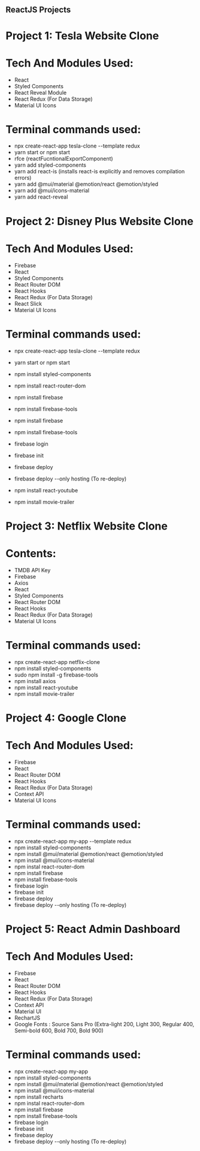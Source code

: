 ## ReactJS Projects

# Project 1: Tesla Website Clone

# Tech And Modules Used:

- React
- Styled Components
- React Reveal Module
- React Redux (For Data Storage)
- Material UI Icons

# Terminal commands used:

- npx create-react-app tesla-clone --template redux
- yarn start or npm start
- rfce (reactFucntionalExportComponent)
- yarn add styled-components
- yarn add react-is (installs react-is explicitly and removes compilation errors)
- yarn add @mui/material @emotion/react @emotion/styled
- yarn add @mui/icons-material
- yarn add react-reveal

# Project 2: Disney Plus Website Clone

# Tech And Modules Used:

- Firebase
- React
- Styled Components
- React Router DOM
- React Hooks
- React Redux (For Data Storage)
- React Slick
- Material UI Icons

# Terminal commands used:

- npx create-react-app tesla-clone --template redux
- yarn start or npm start
- npm install styled-components

- npm install react-router-dom
- npm install firebase
- npm install firebase-tools
- npm install firebase
- npm install firebase-tools
- firebase login
- firebase init
- firebase deploy
- firebase deploy --only hosting (To re-deploy)
- npm install react-youtube
- npm install movie-trailer

# Project 3: Netflix Website Clone

# Contents:

- TMDB API Key
- Firebase
- Axios
- React
- Styled Components
- React Router DOM
- React Hooks
- React Redux (For Data Storage)
- Material UI Icons

# Terminal commands used:

- npx create-react-app netflix-clone
- npm install styled-components
- sudo npm install -g firebase-tools
- npm install axios
- npm install react-youtube
- npm install movie-trailer

# Project 4: Google Clone

# Tech And Modules Used:

- Firebase
- React
- React Router DOM
- React Hooks
- React Redux (For Data Storage)
- Context API
- Material UI Icons

# Terminal commands used:

- npx create-react-app my-app --template redux
- npm install styled-components
- npm install @mui/material @emotion/react @emotion/styled
- npm install @mui/icons-material
- npm instal react-router-dom
- npm install firebase
- npm install firebase-tools
- firebase login
- firebase init
- firebase deploy
- firebase deploy --only hosting (To re-deploy)

# Project 5: React Admin Dashboard

# Tech And Modules Used:

- Firebase
- React
- React Router DOM
- React Hooks
- React Redux (For Data Storage)
- Context API
- Material UI
- RechartJS
- Google Fonts : Source Sans Pro (Extra-light 200, Light 300, Regular 400, Semi-bold 600, Bold 700, Bold 900)

# Terminal commands used:

- npx create-react-app my-app
- npm install styled-components
- npm install @mui/material @emotion/react @emotion/styled
- npm install @mui/icons-material
- npm install recharts
- npm instal react-router-dom
- npm install firebase
- npm install firebase-tools
- firebase login
- firebase init
- firebase deploy
- firebase deploy --only hosting (To re-deploy)
